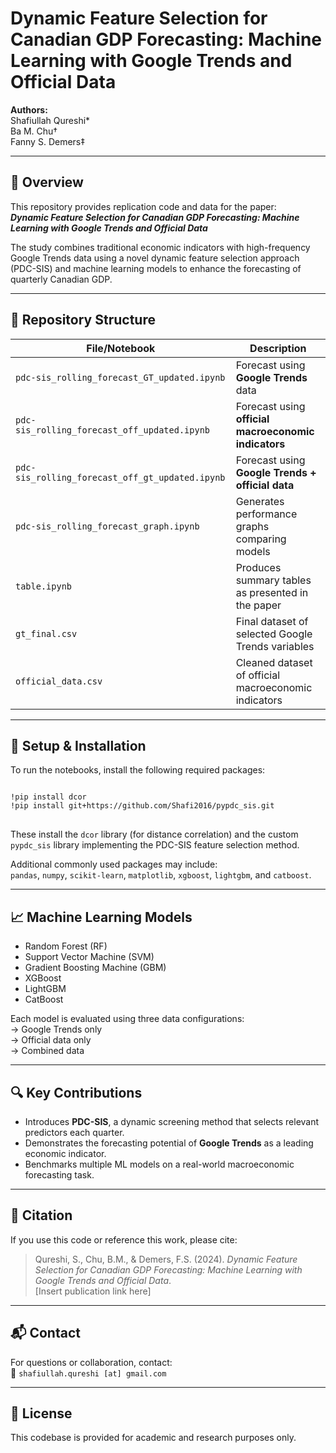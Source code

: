 # Dynamic Feature Selection for Canadian GDP Forecasting: Machine Learning with Google Trends and Official Data

**Authors:**  
Shafiullah Qureshi*  
Ba M. Chu†  
Fanny S. Demers‡  

---

## 📘 Overview

This repository provides replication code and data for the paper:  
**_Dynamic Feature Selection for Canadian GDP Forecasting: Machine Learning with Google Trends and Official Data_**

The study combines traditional economic indicators with high-frequency Google Trends data using a novel dynamic feature selection approach (PDC-SIS) and machine learning models to enhance the forecasting of quarterly Canadian GDP.

---

## 📂 Repository Structure

| File/Notebook | Description |
|---------------|-------------|
| `pdc-sis_rolling_forecast_GT_updated.ipynb` | Forecast using **Google Trends** data |
| `pdc-sis_rolling_forecast_off_updated.ipynb` | Forecast using **official macroeconomic indicators** |
| `pdc-sis_rolling_forecast_off_gt_updated.ipynb` | Forecast using **Google Trends + official data** |
| `pdc-sis_rolling_forecast_graph.ipynb` | Generates performance graphs comparing models |
| `table.ipynb` | Produces summary tables as presented in the paper |
| `gt_final.csv` | Final dataset of selected Google Trends variables |
| `official_data.csv` | Cleaned dataset of official macroeconomic indicators |

---

## 🔧 Setup & Installation

To run the notebooks, install the following required packages:

<pre>
<code>
!pip install dcor
!pip install git+https://github.com/Shafi2016/pypdc_sis.git
</code>
</pre>

These install the `dcor` library (for distance correlation) and the custom `pypdc_sis` library implementing the PDC-SIS feature selection method.

Additional commonly used packages may include:  
`pandas`, `numpy`, `scikit-learn`, `matplotlib`, `xgboost`, `lightgbm`, and `catboost`.

---

## 📈 Machine Learning Models

- Random Forest (RF)
- Support Vector Machine (SVM)
- Gradient Boosting Machine (GBM)
- XGBoost
- LightGBM
- CatBoost

Each model is evaluated using three data configurations:  
→ Google Trends only  
→ Official data only  
→ Combined data

---

## 🔍 Key Contributions

- Introduces **PDC-SIS**, a dynamic screening method that selects relevant predictors each quarter.
- Demonstrates the forecasting potential of **Google Trends** as a leading economic indicator.
- Benchmarks multiple ML models on a real-world macroeconomic forecasting task.

---

## 📜 Citation

If you use this code or reference this work, please cite:

> Qureshi, S., Chu, B.M., & Demers, F.S. (2024). *Dynamic Feature Selection for Canadian GDP Forecasting: Machine Learning with Google Trends and Official Data*.  
> [Insert publication link here]

---

## 📬 Contact

For questions or collaboration, contact:  
📧 `shafiullah.qureshi [at] gmail.com`

---

## 📌 License

This codebase is provided for academic and research purposes only.
